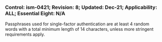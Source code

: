 ### Control: ism-0421; Revision: 8; Updated: Dec-21; Applicability: ALL; Essential Eight: N/A
<p>Passphrases used for single-factor authentication are at least 4 random words with a total minimum length of 14 characters, unless more stringent requirements apply.</p>